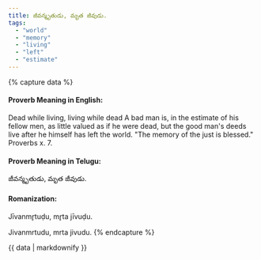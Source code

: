 ```yaml
---
title: జీవన్మృతుడు, మృత జీవుడు.
tags:
  - "world"
  - "memory"
  - "living"
  - "left"
  - "estimate"
---
```


{% capture data %}
#### Proverb Meaning in English:
Dead while living, living while dead
A bad man is, in the estimate of his fellow men, as little valued as if he were dead, but the good man's deeds live after he himself has left the world.
"The memory of the just is blessed." Proverbs x. 7.

#### Proverb Meaning in Telugu:
జీవన్మృతుడు, మృత జీవుడు.

#### Romanization:
Jīvanmr̥tuḍu, mr̥ta jīvuḍu.

Jivanmrtudu, mrta jivudu.
{% endcapture %}

{{ data | markdownify }}


